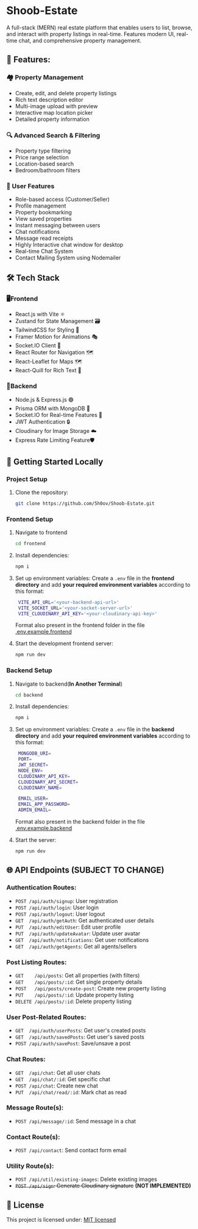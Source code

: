 # Shoob-Estate
A full-stack (MERN) real estate platform that enables users to list, browse, and interact with property listings in real-time. Features modern UI, real-time chat, and comprehensive property management.

## 🌟 Features:
### 🏘️ Property Management

- Create, edit, and delete property listings
- Rich text description editor
- Multi-image upload with preview
- Interactive map location picker
- Detailed property information

### 🔍 Advanced Search & Filtering

- Property type filtering
- Price range selection
- Location-based search
- Bedroom/bathroom filters

### 👥 User Features

- Role-based access (Customer/Seller)
- Profile management
- Property bookmarking
- View saved properties
- Instant messaging between users
- Chat notifications
- Message read receipts
- Highly Interactive chat window for desktop
- Real-time Chat System
- Contact Mailing System using Nodemailer

## 🛠️ Tech Stack
### 🖥️Frontend
- React.js with Vite ⚛️
- Zustand for State Management 🗃️
- TailwindCSS for Styling 🎨
- Framer Motion for Animations 🎭
- Socket.IO Client 🔌
- React Router for Navigation 🗺️
- React-Leaflet for Maps 🗺️
- React-Quill for Rich Text 📝

### 📡Backend
- Node.js & Express.js 🟢
- Prisma ORM with MongoDB 🍃
- Socket.IO for Real-time Features 🔌
- JWT Authentication 🔒
- Cloudinary for Image Storage ☁️
- Express Rate Limiting Feature🛡️

## 🚀 Getting Started Locally

### Project Setup

1. Clone the repository:

   ```bash
   git clone https://github.com/5h0ov/Shoob-Estate.git
   ```

### Frontend Setup

1. Navigate to frontend

   ```bash
   cd frontend
   ```

2. Install dependencies:

   ```bash
   npm i
   ```

3. Set up environment variables:
   Create a `.env` file in the **frontend directory** and add **your required environment variables** according to this format: 

   ```bash
    VITE_API_URL='<your-backend-api-url>'
    VITE_SOCKET_URL='<your-socket-server-url>'
    VITE_CLOUDINARY_API_KEY='<your-cloudinary-api-key>'
   ```
    Format also present in the frontend folder in the file [.env.example.frontend](./frontend/.env.example.frontend)
    <br>

4. Start the development frontend server:
   ```bash
   npm run dev
   ```

### Backend Setup

1. Navigate to backend(**In Another Terminal**)

   ```bash
   cd backend
   ```

2. Install dependencies:

   ```bash
   npm i
   ```

3. Set up environment variables:
   Create a `.env` file in the **backend directory** and add **your required environment variables** according to this format: 

   ```bash
    MONGODB_URI=
    PORT= 
    JWT_SECRET= 
    NODE_ENV= 
    CLOUDINARY_API_KEY=
    CLOUDINARY_API_SECRET=
    CLOUDINARY_NAME=

    EMAIL_USER=
    EMAIL_APP_PASSWORD=
    ADMIN_EMAIL=

   ```
    Format also present in the backend folder in the file [.env.example.backend](./backend/.env.example.backend)
    <br>

4. Start the server:
   ```bash
   npm run dev
   ```

## 🌐 API Endpoints (SUBJECT TO CHANGE)
### Authentication Routes:
- `POST /api/auth/signup`:          User registration
- `POST /api/auth/login`:          User login
- `POST /api/auth/logout`:         User logout
- `GET  /api/auth/getAuth`:        Get authenticated user details
- `PUT  /api/auth/editUser`:       Edit user profile
- `PUT  /api/auth/updateAvatar`:   Update user avatar
- `GET  /api/auth/notifications`:  Get user notifications
- `GET  /api/auth/getAgents`:      Get all agents/sellers

### Post Listing Routes:
- `GET    /api/posts`:               Get all properties (with filters)
- `GET    /api/posts/:id`:           Get single property details
- `POST   /api/posts/create-post`:   Create new property listing
- `PUT    /api/posts/:id`:          Update property listing
- `DELETE /api/posts/:id`:           Delete property listing

### User Post-Related Routes:
- `GET  /api/auth/userPosts`: Get user's created posts
- `GET  /api/auth/savedPosts`: Get user's saved posts
- `POST /api/auth/savePost`: Save/unsave a post

### Chat Routes:
- `GET  /api/chat`: Get all user chats
- `GET  /api/chat/:id`: Get specific chat
- `POST /api/chat`: Create new chat
- `PUT  /api/chat/read/:id`: Mark chat as read

### Message Route(s):
- `POST /api/message/:id`: Send message in a chat

### Contact Route(s):

- `POST /api/contact`: Send contact form email

### Utility Route(s):
- `POST /api/util/existing-images`: Delete existing images
- ~~`POST /api/sign`: Generate Cloudinary signature~~ **(NOT IMPLEMENTED)**

## 📄 License

This project is licensed under: [MIT licensed](./LICENSE)
